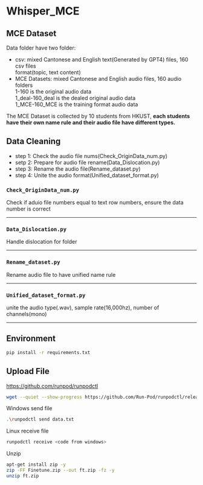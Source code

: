 # Whisper_MCE

## MCE Dataset
Data folder have two folder:</br>
- csv: mixed Cantonese and English text(Generated by GPT4) files, 160 csv files</br>
format(topic, text content)</br>
- MCE Datasets: mixed Cantonese and English audio files, 160 audio folders</br>
1-160 is the original audio data</br>
1_deal-160_deal is the dealed original audio data</br>
1_MCE-160_MCE is the training format audio data</br>

The MCE Dataset is collected by 10 students from HKUST, **each students have their own name rule and their audio file have different types.**

## Data Cleaning
- step 1: Check the audio file nums(Check_OriginData_num.py)
- setp 2: Prepare for audio file rename(Data_Dislocation.py)
- step 3: Rename the audio file(Rename_dataset.py)
- step 4: Unite the audio format(Unified_dataset_format.py)

### `Check_OriginData_num.py`
Check if aduio file numbers equal to text row numbers, ensure the data number is correct

---

### `Data_Dislocation.py`
Handle dislocation for folder

---

### `Rename_dataset.py`
Rename audio file to have unified name rule

---


### `Unified_dataset_format.py`
unite the audio type(.wav), sample rate(16,000hz), number of channels(mono)

---

## Environment
```bash
pip install -r requirements.txt
```

## Upload File
https://github.com/runpod/runpodctl

```bash
wget --quiet --show-progress https://github.com/Run-Pod/runpodctl/releases/download/v1.10.0/runpodctl-linux-amd -O runpodctl && chmod +x runpodctl && sudo cp runpodctl /usr/bin/runpodctl
```

Windows send file
```bash
.\runpodctl send data.txt
```

Linux receive file
```bash
runpodctl receive <code from windows>
```

Unzip
```bash
apt-get install zip -y
zip -FF Finetune.zip --out ft.zip -fz -y
unzip ft.zip
```

